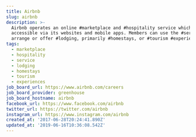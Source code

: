 ```yaml
---
title: Airbnb
slug: airbnb
description: >-
  Airbnb operates an online #marketplace and #hospitality service which is
  accessible via its websites and mobile apps. Members can use the #service to
  arrange or offer #lodging, primarily #homestays, or #tourism #experiences.
tags:
  - marketplace
  - hospitality
  - service
  - lodging
  - homestays
  - tourism
  - experiences
job_board_url: https://www.airbnb.com/careers
job_board_provider: greenhouse
job_board_hostname: airbnb
facebook_url: https://www.facebook.com/airbnb
twitter_url: https://twitter.com/airbnb
instagram_url: https://www.instagram.com/airbnb
created_at: '2017-06-28T20:24:41.890Z'
updated_at: '2019-06-16T10:36:08.542Z'
---
```

